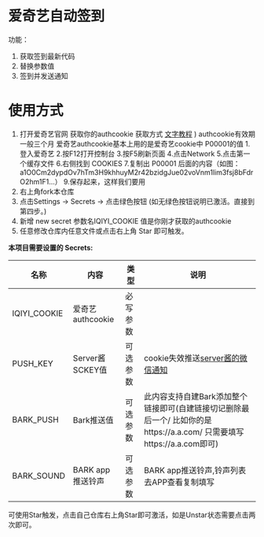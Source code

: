

# 爱奇艺自动签到
功能：
1. 获取签到最新代码
2. 替换参数值
3. 签到并发送通知
# 使用方式
1. 打开爱奇艺官网 获取你的authcookie  获取方式 [文字教程](https://www.jianshu.com/p/b3759d78392b) ) authcookie有效期一般三个月
  爱奇艺authcookie基本上用的是爱奇艺cookie中 P00001的值
  1.登入爱奇艺
  2.按F12打开控制台
  3.按F5刷新页面
  4.点击Network
  5.点击第一个缓存文件
  6.右侧找到 COOKIES
  7.复制出 P00001 后面的内容（如图：a1O0Cm2dypdOv7hTm3H9khhuyM2r42bzidgJue02voVnm1lim3fsj8bFdrO2hm1F1...）
  9.保存起来，这样我们要用
3. 右上角fork本仓库
4. 点击Settings -> Secrets -> 点击绿色按钮 (如无绿色按钮说明已激活。直接到第四步。)
5. 新增 new secret  参数名IQIYI_COOKIE 值是你刚才获取的authcookie
6. 任意修改仓库内任意文件或点击右上角 Star 即可触发。

**本项目需要设置的 Secrets:**

| 名称     | 内容           |   类型     |  说明|
| -------- | ------------- |  ------ | ----- |
| IQIYI_COOKIE  | 爱奇艺authcookie   | 必写参数 |
| PUSH_KEY | Server酱SCKEY值 | 可选参数 | cookie失效推送[server酱的微信通知](http://sc.ftqq.com/3.version) |
| BARK_PUSH | Bark推送值 | 可选参数 | 此内容支持自建Bark添加整个链接即可(自建链接切记删除最后一个/  比如你的是https://a.a.com/ 只需要填写https://a.a.com即可)|
|BARK_SOUND | BARK app推送铃声|可选参数|BARK app推送铃声,铃声列表去APP查看复制填写|

可使用Star触发，点击自己仓库右上角Star即可激活，如是Unstar状态需要点击两次即可。

